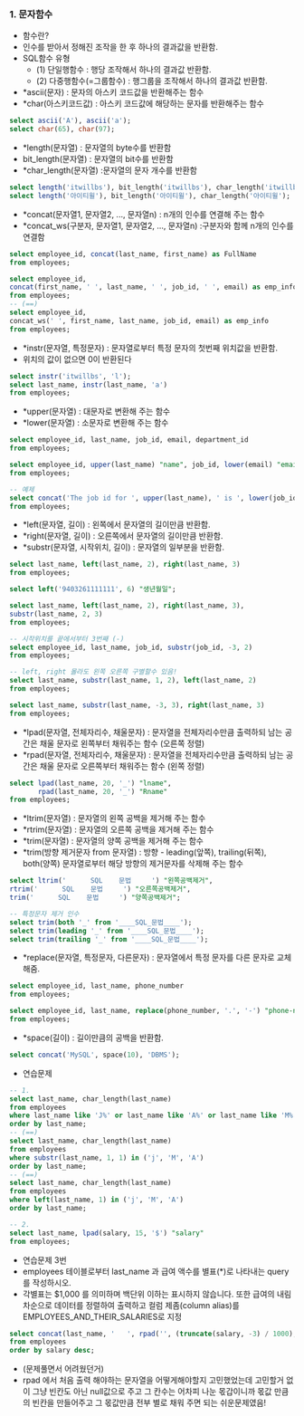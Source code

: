 ### 1. 문자함수
- 함수란?
- 인수를 받아서 정해진 조작을 한 후 하나의 결과값을 반환함.
- SQL함수 유형 
	- (1) 단일행함수 : 행당 조작해서 하나의 결과값 반환함.
	- (2) 다중행함수(=그룹함수) : 행그룹을 조작해서 하나의 결과값 반환함.
- *ascii(문자) : 문자의 아스키 코드값을 반환해주는 함수
- *char(아스키코드값) : 아스키 코드값에 해당하는 문자를 반환해주는 함수
```sql title:MySQL
select ascii('A'), ascii('a');
select char(65), char(97);
```

- *length(문자열) : 문자열의 byte수를 반환함
- bit_length(문자열) : 문자열의 bit수를 반환함
- *char_length(문자열) :문자열의 문자 개수를 반환함
```sql title:MySQL
select length('itwillbs'), bit_length('itwillbs'), char_length('itwillbs');
select length('아이티윌'), bit_length('아이티윌'), char_length('아이티윌');
```

- *concat(문자열1, 문자열2, ..., 문자열n) :  n개의 인수를 연결해 주는 함수
- *concat_ws(구분자, 문자열1, 문자열2, ..., 문자열n) :구분자와 함께 n개의 인수를 연결함
```sql title:MySQL
select employee_id, concat(last_name, first_name) as FullName
from employees;

select employee_id, 
concat(first_name, ' ', last_name, ' ', job_id, ' ', email) as emp_info
from employees;
-- (==)
select employee_id, 
concat_ws(' ', first_name, last_name, job_id, email) as emp_info
from employees;
```

- *instr(문자열, 특정문자) : 문자열로부터 특정 문자의 첫번째 위치값을 반환함.
- 위치의 값이 없으면 0이 반환된다
```sql title:MySQL
select instr('itwillbs', 'l');
select last_name, instr(last_name, 'a')
from employees;
```

- *upper(문자열) : 대문자로 변환해 주는 함수
- *lower(문자열) : 소문자로 변환해 주는 함수
```sql title:MySQL
select employee_id, last_name, job_id, email, department_id
from employees;

select employee_id, upper(last_name) "name", job_id, lower(email) "email", department_id
from employees;

-- 예제
select concat('The job id for ', upper(last_name), ' is ', lower(job_id)) "job_id"
from employees;
```

- *left(문자열, 길이)   : 왼쪽에서 문자열의 길이만큼 반환함.
- *right(문자열, 길이)  : 오른쪽에서 문자열의 길이만큼 반환함.
- *substr(문자열, 시작위치, 길이) : 문자열의 일부분을 반환함.
```sql title:MySQL
select last_name, left(last_name, 2), right(last_name, 3)
from employees;

select left('9403261111111', 6) "생년월일";

select last_name, left(last_name, 2), right(last_name, 3), 
substr(last_name, 2, 3)
from employees;

-- 시작위치를 끝에서부터 3번째 (-)
select employee_id, last_name, job_id, substr(job_id, -3, 2)
from employees;

-- left, right 몰라도 왼쪽 오른쪽 구별할수 있음!
select last_name, substr(last_name, 1, 2), left(last_name, 2)
from employees;

select last_name, substr(last_name, -3, 3), right(last_name, 3)
from employees;

```

- *lpad(문자열, 전체자리수, 채울문자) : 문자열을 전체자리수만큼 출력하되 남는 공간은 채울 문자로 왼쪽부터 채워주는 함수 (오른쪽 정렬)
- *rpad(문자열, 전체자리수, 채울문자) : 문자열을 전체자리수만큼 출력하되 남는 공간은 채울 문자로 오른쪽부터 채워주는 함수 (왼쪽 정렬)
```sql title:MySQL
select lpad(last_name, 20, '_') "lname",
	   rpad(last_name, 20, '_') "Rname"
from employees;
```

- *ltrim(문자열) : 문자열의 왼쪽 공백을 제거해 주는 함수
- *rtrim(문자열) : 문자열의 오른쪽 공백을 제거해 주는 함수
- *trim(문자열)  : 문자열의 양쪽 공백을 제거해 주는 함수
- *trim(방향 제거문자 from 문자열) : 방향 - leading(앞쪽), trailing(뒤쪽), both(양쪽) 문자열로부터 해당 방향의 제거문자를 삭제해 주는 함수
```sql title:MySQL
select ltrim('      SQL    문법     ') "왼쪽공백제거",
rtrim('      SQL    문법     ') "오른쪽공백제거",
trim('      SQL    문법     ') "양쪽공백제거";

-- 특정문자 제거 인수
select trim(both '_' from '____SQL_문법____');
select trim(leading '_' from '____SQL_문법____');
select trim(trailing '_' from '____SQL_문법____');

```

- *replace(문자열, 특정문자, 다른문자) : 문자열에서 특정 문자를 다른 문자로 교체해줌.
```sql title:MySQL
select employee_id, last_name, phone_number
from employees;

select employee_id, last_name, replace(phone_number, '.', '-') "phone-number"
from employees;
```

- *space(길이) : 길이만큼의 공백을 반환함.
```sql title:MySQL
select concat('MySQL', space(10), 'DBMS');
```

- 연습문제 
```sql title:MySQL
-- 1.
select last_name, char_length(last_name)
from employees
where last_name like 'J%' or last_name like 'A%' or last_name like 'M%'
order by last_name;
-- (==)
select last_name, char_length(last_name)
from employees
where substr(last_name, 1, 1) in ('j', 'M', 'A')
order by last_name;
-- (==)
select last_name, char_length(last_name)
from employees
where left(last_name, 1) in ('j', 'M', 'A')
order by last_name;

-- 2.
select last_name, lpad(salary, 15, '$') "salary"
from employees; 
```

- 연습문제 3번
- employees 테이블로부터 last_name 과 급여 액수를 별표(\*)로 나타내는 query를 작성하시오.
- 각별표는 $1,000 를 의미하며 백단위 이하는 표시하지 않습니다. 또한 급여의 내림차순으로 데이터를 정렬하여 출력하고 컬럼 제좀(column alias)를 EMPLOYEES_AND_THEIR_SALARIES로 지정
```sql title:MySQL
select concat(last_name, '   ', rpad('', (truncate(salary, -3) / 1000),  '*')) "EMPLOYEES_AND_THEIR_SALARIES"
from employees
order by salary desc;
```

- (문제풀면서 어려웠던거)
- rpad 에서 처음 출력 해야하는 문자열을 어떻게해야할지 고민했었는데 고민할거 없이 그냥 빈칸도 아닌 null값으로 주고 그 칸수는 어차피 나눈 몫갑이니까 몫값 만큼의 빈칸을 만들어주고 그 몫값만큼 전부 별로 채워 주면 되는 쉬운문제였음!